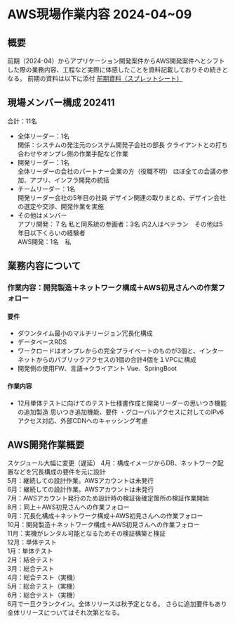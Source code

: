 # AWS現場作業内容 2024-04~09


## 概要
前期（2024-04）からアプリケーション開発案件からAWS開発案件へとシフトした際の業務内容、工程など実際に体感したことを資料記載しておりその続きとなる。
前期の資料は以下に添付
[前期資料（スプレットシート）](https://docs.google.com/spreadsheets/d/19rWAeSSUOX9en0-L3dAAYgpyjPFhy81a/edit?usp=share_link&ouid=112793814303210155543&rtpof=true&sd=true)


## 現場メンバー構成 202411
合計：11名
- 全体リーダー：1名  
関係：システムの発注元のシステム開発子会社の部長
クライアントとの打ち合わせやオンプレ側の作業手配など作業
- 開発リーダー：1名  
全体リーダーの会社のパートナー企業の方（役職不明）
ほぼ全ての会議の参加、アプリ、インフラ開発の統括
- チームリーダー：1名  
開発リーダー会社の5年目の社員
デザイン関連の取りまとめ、デザイン会社の選定や交渉、開発作業を実施
- その他はメンバー  
アプリ開発：７名 私と同系統の参画者：3名 内2人はベテラン　その他は5年目以下くらいの経験者  
AWS開発：1名　私　  


## 業務内容について
### 作業内容：開発製造＋ネットワーク構成＋AWS初見さんへの作業フォロー
#### 要件
  - ダウンタイム最小のマルチリージョン冗長化構成
  - データベースRDS
  - ワークロードはオンプレからの完全プライベートのものが3個と、インターネットからのパブリックアクセスの1個の合計4個を１VPCに構成
  - 開発側の使用FW、言語→クライアント Vue、SpringBoot
#### 作業内容
  - 12月単体テストに向けてのテスト仕様書作成と開発リーダーの思いつき機能の追加製造
  思いつき追加機能、要件
  ・グローバルアクセスに対してのIPv6アクセス対応、外部CDNへのキャッシング考慮


## AWS開発作業概要
スケジュール大幅に変更（遅延）
4月：構成イメージからDB、ネットワーク配置などを冗長構成の要件を元に設計  
5月：継続しての設計作業。AWSアカウントは未発行  
6月：継続しての設計作業。AWSアカウントは未発行  
7月：AWSアカウント発行のため設計時の検証後確定箇所の検証作業開始  
8月：同上＋AWS初見さんへの作業フォロー  
9月：冗長化構成＋ネットワーク構成＋AWS初見さんへの作業フォロー  
10月：開発製造＋ネットワーク構成＋AWS初見さんへの作業フォロー  
11月：実機がレンタル可能となるためその検証構築と検証  
12月：単体テスト  
1月：単体テスト  
2月：結合テスト  
3月：総合テスト  
4月：総合テスト（実機）  
5月：総合テスト（実機）  
6月：総合テスト（実機）  
6月で一旦クランクイン。全体リリースは秋予定となる。
さらに追加要件もあり全体リリースについてはそれ次第となる。

